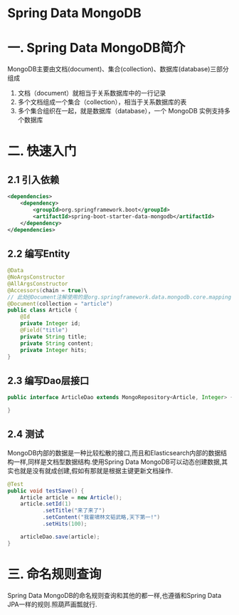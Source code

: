 # Spring Data MongoDB

# 一. Spring Data MongoDB简介

MongoDB主要由文档(document)、集合(collection)、数据库(database)三部分组成

1. 文档（document）就相当于关系数据库中的一行记录
2. 多个文档组成一个集合（collection），相当于关系数据库的表
3. 多个集合组织在一起，就是数据库（database），一个 MongoDB 实例支持多个数据库



# 二.  快速入门

## 2.1 引入依赖

```xml
<dependencies>
    <dependency>
        <groupId>org.springframework.boot</groupId>
        <artifactId>spring-boot-starter-data-mongodb</artifactId>
    </dependency>
</dependencies>
```



## 2.2 编写Entity

```java
@Data
@NoArgsConstructor
@AllArgsConstructor
@Accessors(chain = true)\
// 此处@Document注解使用的是org.springframework.data.mongodb.core.mapping.Document, collection指定集合名称
@Document(collection = "article")  
public class Article {
    @Id
    private Integer id;
    @Field("title")
    private String title;
    private String content;
    private Integer hits;
}
```



## 2.3 编写Dao层接口

```java
public interface ArticleDao extends MongoRepository<Article, Integer> {

}
```



## 2.4 测试

​	MongoDB内部的数据是一种比较松散的接口,而且和Elasticsearch内部的数据结构一样,同样是文档型数据结构.使用Spring Data MongoDB可以动态创建数据,其实也就是没有就成创建,假如有那就是根据主键更新文档操作.

```java
@Test
public void testSave() {
    Article article = new Article();
    article.setId(1)
           .setTitle("来了来了")
           .setContent("我霍啸林文韬武略,天下第一!")
           .setHits(100);

    articleDao.save(article);
}
```



# 三. 命名规则查询

Spring Data MongoDB的命名规则查询和其他的都一样,也遵循和Spring Data JPA一样的规则.照葫芦画瓢就行.